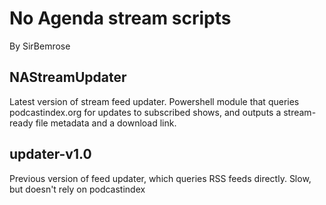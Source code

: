 # No Agenda stream scripts
By SirBemrose

## NAStreamUpdater
Latest version of stream feed updater.  Powershell module that queries podcastindex.org for updates to subscribed
shows, and outputs a stream-ready file metadata and a download link.

## updater-v1.0
Previous version of feed updater, which queries RSS feeds directly.  Slow, but doesn't rely on podcastindex
